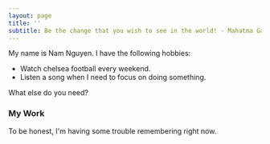 ```yaml
---
layout: page
title: ''
subtitle: Be the change that you wish to see in the world! - Mahatma Gandhi.
---
```


My name is Nam Nguyen. I have the following hobbies:

- Watch chelsea football every weekend.
- Listen a song when I need to focus on doing something.

What else do you need?

### My Work

To be honest, I'm having some trouble remembering right now.
